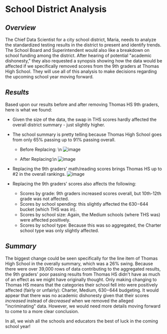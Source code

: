 # School District Analysis
## *Overview*
The Chief Data Scientist for a city school district, Maria, needs to analyze the standardized testing results in the district to present and identify trends. The School Board and Superintendent would also like a breakdown on school funding among the district. After hearing of potential "academic dishonesty," they also requested a synopsis showing how the data would be affected if we specifically removed scores from the 9th graders at Thomas High School. They will use all of this analysis to make decisions regarding the upcoming school year moving forward. 
## *Results*
Based upon our results before and after removing Thomas HS 9th graders, here is what we found:
* Given the size of the data, the swap in THS scores hardly affected the overall district summary - just slightly higher.
* The school summary is pretty telling because Thomas High School goes from only 65% passing up to 91% passing overall.
  * Before Replacing: \n
  ![image](https://user-images.githubusercontent.com/87578449/133528408-58cb7eb6-752d-4539-879c-0f6a1defe6b5.png)

  * After Replacing:\n
  ![image](https://user-images.githubusercontent.com/87578449/133528372-da541730-5765-48ea-b8f3-6738190edc08.png)

* Replacing the 9th graders' math/reading scores brings Thomas HS up to #2 in the overall rankings.
![image](https://user-images.githubusercontent.com/87578449/133527489-c241dee0-f705-45cb-a65d-13c4904ad46e.png)

* Replacing the 9th graders' scores also affects the following:
  * Scores by grade: 9th graders increased scores overall, but 10th-12th grade was not affected.
  * Scores by school spending: this slightly affected the $630-$644 bucket (which THS was in).
  * Scores by school size: Again, the Medium schools (where THS was) were affected positively.
  * Scores by school type: Because this was so aggregated, the Charter school type was only slightly affected.
## *Summary*
The biggest change could be seen specifically for the line item of Thomas High School in the overally summary, which was a 26% swing. Because there were over 39,000 rows of data contributing to the aggregated results, the 9th graders' poor passing results from Thomas HS didn't have as much of an effect as we might have originally thought. Only making changing to Thomas HS means that the categories their school fell into were positively affected (fairly or unfairly): Charter, Medium, $630-$644 budgeting. It would appear that there was no academic dishonesty given that their scores *increased* instead of *decreased* when we removed the alleged "incriminating" data. However, we would need more details moving forward to come to a more clear conclusion.

In all, we wish all the schools and educators the best of luck in the coming school year!
